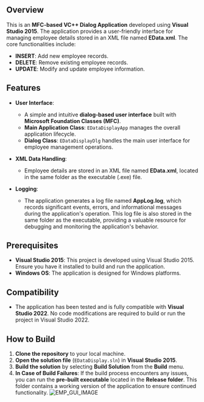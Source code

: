 ## Overview

This is an **MFC-based VC++ Dialog Application** developed using **Visual Studio 2015**. The application provides a user-friendly interface for managing employee details stored in an XML file named **EData.xml**. The core functionalities include:

- **INSERT**: Add new employee records.
- **DELETE**: Remove existing employee records.
- **UPDATE**: Modify and update employee information.

## Features

- **User Interface**:
  - A simple and intuitive **dialog-based user interface** built with **Microsoft Foundation Classes (MFC)**.
  - **Main Application Class**: `EDataDisplayApp` manages the overall application lifecycle.
  - **Dialog Class**: `EDataDisplayDlg` handles the main user interface for employee management operations.

- **XML Data Handling**:
  - Employee details are stored in an XML file named **EData.xml**, located in the same folder as the executable (.exe) file.

- **Logging**:
  - The application generates a log file named **AppLog.log**, which records significant events, errors, and informational messages during the application's operation. This log file is also stored in the same folder as the executable, providing a valuable resource for debugging and monitoring the application's behavior.

## Prerequisites

- **Visual Studio 2015**: This project is developed using Visual Studio 2015. Ensure you have it installed to build and run the application.
- **Windows OS**: The application is designed for Windows platforms.

## Compatibility

- The application has been tested and is fully compatible with **Visual Studio 2022**. No code modifications are required to build or run the project in Visual Studio 2022.

## How to Build

1. **Clone the repository** to your local machine.
2. **Open the solution file** (`EDataDisplay.sln`) in **Visual Studio 2015**.
3. **Build the solution** by selecting **Build Solution** from the **Build** menu.
4. **In Case of Build Failures**: If the build process encounters any issues, you can run the **pre-built executable** located in the **Release folder**. This folder contains a working version of the application to ensure continued functionality.
   ![EMP_GUI_IMAGE](https://github.com/user-attachments/assets/490a73e1-f65b-4875-a7b9-10581083823e)


